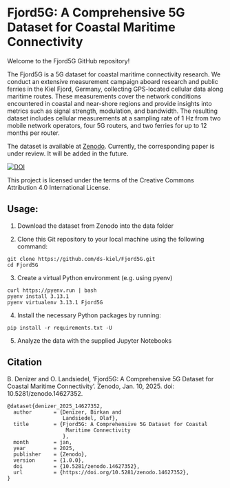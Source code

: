# Fjord5G: A Comprehensive 5G Dataset for Coastal Maritime Connectivity

Welcome to the Fjord5G GitHub repository! 

The Fjord5G is a 5G dataset for coastal maritime connectivity research. We conduct an extensive measurement campaign aboard research and public ferries in the Kiel Fjord, Germany, collecting GPS-located cellular data along maritime routes. These measurements cover the network conditions encountered in coastal and near-shore regions and provide insights into metrics such as signal strength, modulation, and bandwidth. The resulting dataset includes cellular measurements at a sampling rate of 1 Hz from two mobile network operators, four 5G routers, and two ferries for up to 12 months per router.

The dataset is available at [Zenodo](https://doi.org/10.5281/zenodo.14627352). Currently, the corresponding paper is under review. It will be added in the future.

[![DOI](https://zenodo.org/badge/DOI/10.5281/zenodo.14627352.svg)](https://doi.org/10.5281/zenodo.14627352)

This project is licensed under the terms of the Creative Commons Attribution 4.0 International License.

## Usage:

1. Download the dataset from Zenodo into the data folder

2. Clone this Git repository to your local machine using the following command:

```
git clone https://github.com/ds-kiel/Fjord5G.git
cd Fjord5G
```

3. Create a virtual Python environment (e.g. using pyenv)

```
curl https://pyenv.run | bash
pyenv install 3.13.1
pyenv virtualenv 3.13.1 Fjord5G
```

4. Install the necessary Python packages by running:

```
pip install -r requirements.txt -U
```

5. Analyze the data with the supplied Jupyter Notebooks

## Citation
B. Denizer and O. Landsiedel, ‘Fjord5G: A Comprehensive 5G Dataset for Coastal Maritime Connectivity’. Zenodo, Jan. 10, 2025. doi: 10.5281/zenodo.14627352.
```
@dataset{denizer_2025_14627352,
  author       = {Denizer, Birkan and
                  Landsiedel, Olaf},
  title        = {Fjord5G: A Comprehensive 5G Dataset for Coastal
                   Maritime Connectivity
                  },
  month        = jan,
  year         = 2025,
  publisher    = {Zenodo},
  version      = {1.0.0},
  doi          = {10.5281/zenodo.14627352},
  url          = {https://doi.org/10.5281/zenodo.14627352},
}
```